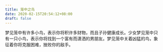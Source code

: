 ```yaml
---
title: 笼中之鸟
date: 2020-02-15T20:54:12+08:00
draft: false
---
```


梦见笼中有许多小鸟，表示你将积许多财物，而且子孙健康成长。少女梦见笼中只有一只小鸟，表示你将找到一个富有而潇洒的男朋友。梦见笼中关着凶猛的鸟，象征着你将克服困难，挫败你的敌手。